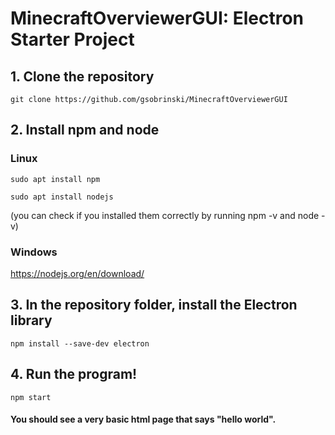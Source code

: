 # MinecraftOverviewerGUI: Electron Starter Project
## 1. Clone the repository
`git clone https://github.com/gsobrinski/MinecraftOverviewerGUI`
## 2. Install npm and node
### Linux
`sudo apt install npm`

`sudo apt install nodejs`

(you can check if you installed them correctly by running npm -v and node -v)

### Windows
https://nodejs.org/en/download/
## 3. In the repository folder, install the Electron library
`npm install --save-dev electron`
## 4. Run the program!
`npm start`
#### You should see a very basic html page that says "hello world".
